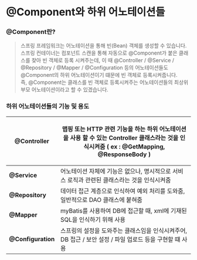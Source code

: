 # @Component와 하위 어노테이션들

### **@Component란?**

> 스프링 프레임워크는 어노테이션을 통해 빈(Bean) 객체를 생성할 수 있습니다.\
> 스프링 컨테이너는 컴포넌트 스캔을 통해 자동으로 @Component가 붙은 클래스를 찾아 빈 객체로 등록 시켜주는데, 이 때 @Controller / @Service / @Repository / @Mapper / @Configuration 등의 어노테이션들도 @Component의 하위 어노테이션이기 떄문에 빈 객체로 등록시켜줍니다.\
> 즉, @Component는 클래스를 빈 객체로 등록시켜주는 어노테이션들의 최상위 부모 어노테이션이라고 할 수 있겠습니다.

### **하위 어노테이션들의 기능 및 용도**

| **@Controller**    | <p>맵핑 또는 HTTP 관련 기능을 하는 하위 어노테이션을 사용 할 수 있는 Controller 클래스라는 것을 인식시켜줌 ( ex : @GetMapping, @ResponseBody )<br></p> |
| ------------------ | ----------------------------------------------------------------------------------------------------------------- |
| **@Service**       | 어노테이션 자체에 기능은 없으나, 명시적으로 서비스 로직과 관련된 클래스라는 것을 인식시켜줌                                                               |
| **@Repository**    | 데이터 접근 계층으로 인식하여 예외 처리를 도와줌, 일반적으로 DAO 클래스에 붙혀줌                                                                   |
| **@Mapper**        | myBatis를 사용하여 DB에 접근할 때, xml에 기재된 SQL을 인식하기 위해 사용                                                                 |
| **@Configuration** | 스프링의 설정을 도와주는 클래스임을 인식시켜주어, DB 접근 / 보안 설정 / 파일 업로드 등을 구현할 떄 사용                                                    |
